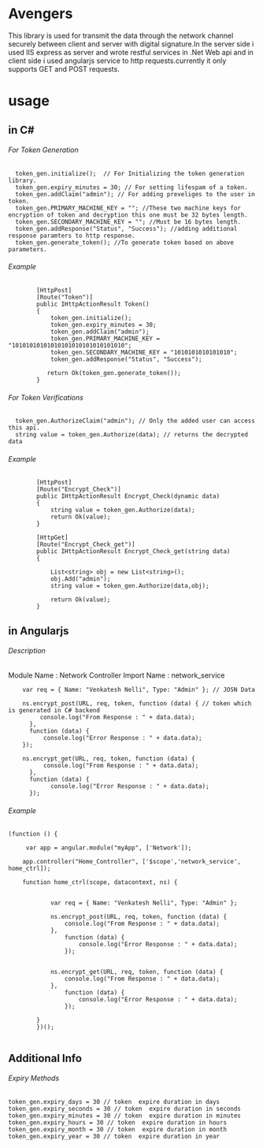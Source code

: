 # Avengers

This library is used for transmit the data through the network channel securely between client and server with digital signature.In the server side i used IIS express as server and wrote restful services in .Net Web api and in client side i used angularjs service to http requests.currently it only supports GET and POST requests.

# usage

## in C#

###### For Token Generation

```
  token_gen.initialize();  // For Initializing the token generation library.
  token_gen.expiry_minutes = 30; // For setting lifespam of a token. 
  token_gen.addClaim("admin"); // For adding preveliges to the user in token. 
  token_gen.PRIMARY_MACHINE_KEY = ""; //These two machine keys for encryption of token and decryption this one must be 32 bytes length.
  token_gen.SECONDARY_MACHINE_KEY = ""; //Must be 16 bytes length.
  token_gen.addResponse("Status", "Success"); //adding additional response paramters to http response.
  token_gen.generate_token(); //To generate token based on above parameters.
```
###### Example

```
        [HttpPost]
        [Route("Token")]
        public IHttpActionResult Token()
        {
            token_gen.initialize();
            token_gen.expiry_minutes = 30;
            token_gen.addClaim("admin");
            token_gen.PRIMARY_MACHINE_KEY = "10101010101010101010101010101010";
            token_gen.SECONDARY_MACHINE_KEY = "1010101010101010";
            token_gen.addResponse("Status", "Success");

           return Ok(token_gen.generate_token());
        }
   ```     

###### For Token Verifications
```
  token_gen.AuthorizeClaim("admin"); // Only the added user can access this api. 
  string value = token_gen.Authorize(data); // returns the decrypted data
```
###### Example 

```
        [HttpPost]
        [Route("Encrypt_Check")]
        public IHttpActionResult Encrypt_Check(dynamic data)
        {
            string value = token_gen.Authorize(data);
            return Ok(value);
        }

        [HttpGet]
        [Route("Encrypt_Check_get")]
        public IHttpActionResult Encrypt_Check_get(string data)
        {

            List<string> obj = new List<string>();
            obj.Add("admin");
            string value = token_gen.Authorize(data,obj);

            return Ok(value);
        }
```

## in Angularjs

###### Description

Module Name : Network
Controller Import Name : network_service

```
    var req = { Name: "Venkatesh Nelli", Type: "Admin" }; // JOSN Data
    
    ns.encrypt_post(URL, req, token, function (data) { // token which is generated in C# backend 
         console.log("From Response : " + data.data);
      },
      function (data) {
          console.log("Error Response : " + data.data);
    });

    ns.encrypt_get(URL, req, token, function (data) {
          console.log("From Response : " + data.data);
      },
      function (data) {
            console.log("Error Response : " + data.data);
      });

```

###### Example

```
(function () {

     var app = angular.module("myApp", ['Network']);

    app.controller("Home_Controller", ['$scope','network_service', home_ctrl]);

    function home_ctrl(scope, datacontext, ns) {


            var req = { Name: "Venkatesh Nelli", Type: "Admin" };

            ns.encrypt_post(URL, req, token, function (data) {
                console.log("From Response : " + data.data);
            },
                function (data) {
                    console.log("Error Response : " + data.data);
                });


            ns.encrypt_get(URL, req, token, function (data) {
                console.log("From Response : " + data.data);
            },
                function (data) {
                    console.log("Error Response : " + data.data);
                });

        }
        })();
        
```

## Additional Info

###### Expiry Methods
```
token_gen.expiry_days = 30 // token  expire duration in days 
token_gen.expiry_seconds = 30 // token  expire duration in seconds
token_gen.expiry_minutes = 30 // token  expire duration in minutes
token_gen.expiry_hours = 30 // token  expire duration in hours
token_gen.expiry_month = 30 // token  expire duration in month
token_gen.expiry_year = 30 // token  expire duration in year
```


